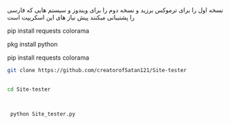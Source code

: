 نسخه اول را برای ترموکس برزید و 
نسخه دوم را برای ویندوز و سیستم هایی که فارسی را پشتیبانی میکنند
پیش نیاز های این اسکریپت است

pip install requests colorama


pkg install python



pip install requests colorama

```bash
git clone https://github.com/creatorofSatan121/Site-tester
  

cd Site-tester



 python Site_tester.py
